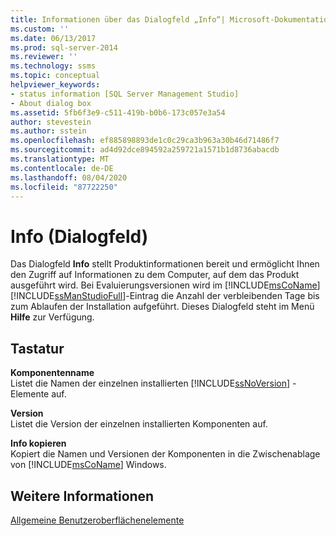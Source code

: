 ```yaml
---
title: Informationen über das Dialogfeld „Info“| Microsoft-Dokumentation
ms.custom: ''
ms.date: 06/13/2017
ms.prod: sql-server-2014
ms.reviewer: ''
ms.technology: ssms
ms.topic: conceptual
helpviewer_keywords:
- status information [SQL Server Management Studio]
- About dialog box
ms.assetid: 5fb6f3e9-c511-419b-b0b6-173c057e3a54
author: stevestein
ms.author: sstein
ms.openlocfilehash: ef885898893de1c0c29ca3b963a30b46d71486f7
ms.sourcegitcommit: ad4d92dce894592a259721a1571b1d8736abacdb
ms.translationtype: MT
ms.contentlocale: de-DE
ms.lasthandoff: 08/04/2020
ms.locfileid: "87722250"
---
```

# <a name="about-dialog-box"></a>Info (Dialogfeld)
  Das Dialogfeld **Info** stellt Produktinformationen bereit und ermöglicht Ihnen den Zugriff auf Informationen zu dem Computer, auf dem das Produkt ausgeführt wird. Bei Evaluierungsversionen wird im [!INCLUDE[msCoName](../includes/msconame-md.md)] [!INCLUDE[ssManStudioFull](../includes/ssmanstudiofull-md.md)]-Eintrag die Anzahl der verbleibenden Tage bis zum Ablaufen der Installation aufgeführt. Dieses Dialogfeld steht im Menü **Hilfe** zur Verfügung.  
  
## <a name="options"></a>Tastatur  
 **Komponentenname**  
 Listet die Namen der einzelnen installierten [!INCLUDE[ssNoVersion](../includes/ssnoversion-md.md)] -Elemente auf.  
  
 **Version**  
 Listet die Version der einzelnen installierten Komponenten auf.  
  
 **Info kopieren**  
 Kopiert die Namen und Versionen der Komponenten in die Zwischenablage von [!INCLUDE[msCoName](../includes/msconame-md.md)] Windows.  
  
## <a name="see-also"></a>Weitere Informationen  
 [Allgemeine Benutzeroberflächenelemente](general-user-interface-elements.md)  
  
  
